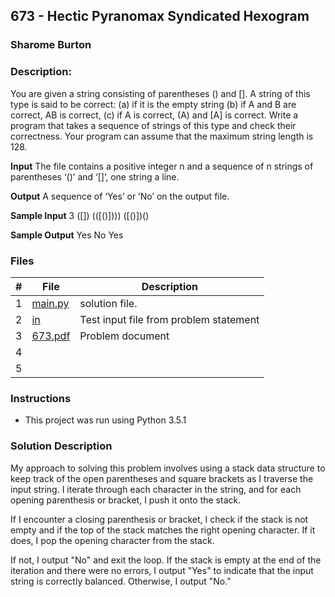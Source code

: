 ## 673 - Hectic Pyranomax Syndicated Hexogram
### Sharome Burton
### Description:

You are given a string consisting of parentheses () and []. A string of this type is said to be correct:
(a) if it is the empty string
(b) if A and B are correct, AB is correct,
(c) if A is correct, (A) and [A] is correct.
Write a program that takes a sequence of strings of this type and check their correctness. Your
program can assume that the maximum string length is 128.

**Input**
The file contains a positive integer n and a sequence of n strings of parentheses ‘()’ and ‘[]’, one string
a line.

**Output**
A sequence of ‘Yes’ or ‘No’ on the output file.

**Sample Input**
3
([])
(([()])))
([()[]()])()

**Sample Output**
Yes
No
Yes

### Files

|   #   | File                       | Description                                                |
| :---: | -------------------------- | ---------------------------------------------------------- |
|   1   | [main.py](./main.py)     | solution file.                                             |
|   2   | [in](./in)           | Test input file from problem statement                     |
|   3   | [673.pdf](./673.pdf)         | Problem document                            |
|   4   |    |  |
|   5   |  |                |

### Instructions

- This project was run using Python 3.5.1

### Solution Description

My approach to solving this problem involves using a stack data structure to keep track of the open parentheses
and square brackets as I traverse the input string. I iterate through each character in the string, and for
each opening parenthesis or bracket, I push it onto the stack. 

If I encounter a closing parenthesis or bracket,
I check if the stack is not empty and if the top of the stack matches the right opening character.
If it does, I pop the opening character from the stack. 

If not, I output "No" and exit the loop.
If the stack is empty at the end of the iteration and there were no errors, I output "Yes" to indicate
that the input string is correctly balanced. Otherwise, I output "No."
 
